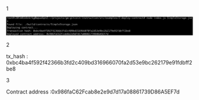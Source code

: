 1

![contract](contract.png)

2

tx_hash : 0xbc4ba4f592f42366b3fd2c409bd316966070fa2d53e9bc262179e91fdbff2be8

3

Contract address :0x986faC62Fcab8e2e9d7d17a08861739D86A5EF7d

